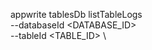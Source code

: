appwrite tablesDb listTableLogs \
        --databaseId <DATABASE_ID> \
        --tableId <TABLE_ID> \


